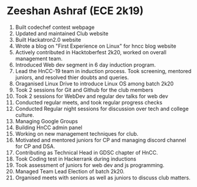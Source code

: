 # Zeeshan Ashraf (ECE 2k19)

1. Built codechef contest webpage
2. Updated and maintained Club website
3. Built Hackatron2.0 website
4. Wrote a blog on "First Experience on Linux" for hncc blog website
5. Actively contributed in Hacktoberfest 2k20, worked on overall management team.
6. Introduced Web dev segment in 6 day induction program.
7. Lead the HnCC-19 team in induction process. Took screening, mentored juniors, and resolved thier doubts and queries.
8. Oraganised Linux Drive to introduce Linux OS among batch 2k20
9. Took 2 sessions for Git and Github for the club members
10. Took 2 sessions for WebDev and regular dev talks for web dev
11. Conducted regular meets, and took regular progress checks
12. Conducted Regular night sessions for discussion over tech and college culture.
13. Managing Google Groups
14. Building HnCC admin panel
15. Working on new management techniques for club.
16. Motivated and mentored juniors for CP and managing discord channel for CP and DSA.
17. Contributing as Technical Head in GDSC chapter of HnCC.
18. Took Coding test in Hackerrank during inductions
19. Took assessment of juniors for web dev and js programming.
20. Managed Team Lead Election of batch 2k20.
21. Organised meets with seniors as well as juniors to discuss club matters.
